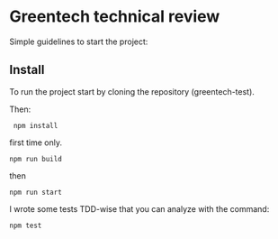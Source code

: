 # Greentech technical review

Simple guidelines to start the project:

 ## Install 

To run the project start by cloning the repository (greentech-test).

Then:
 

     npm install
     
	
first time only.

    npm run build
    
then

    npm run start

I wrote some tests TDD-wise that you can analyze with the command:
 

    npm test

 

    

 
